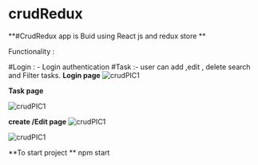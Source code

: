 # crudRedux

**#CrudRedux app is Buid using React js and redux store **

Functionality :

#Login : - Login authentication 
#Task :- user can add ,edit , delete search and Filter tasks.
**Login page**
![crudPIC1](https://github.com/vipin98/crudRedux/blob/aec9a11a9dd5e8f77e5a8d05e4904ff7f80d683d/src/img/LoginPage.png)



**Task page**

![crudPIC1](https://github.com/vipin98/crudRedux/blob/e84be0fcd13a5e77c1abfeae68b5c598386a27f1/src/img/ViewAll%20(2).png)



**create /Edit page**
![crudPIC1](https://github.com/vipin98/crudRedux/blob/e84be0fcd13a5e77c1abfeae68b5c598386a27f1/src/img/create%20(2).png)

![crudPIC1](https://github.com/vipin98/crudRedux/blob/e84be0fcd13a5e77c1abfeae68b5c598386a27f1/src/img/edit%20(2).png)

**To start project **
npm start
